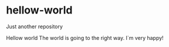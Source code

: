 # hellow-world
Just another repository

Hellow world
The world is going to the right way.
I`m very happy!
